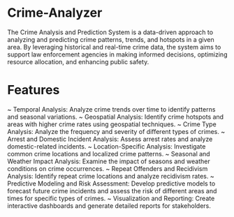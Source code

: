 # Crime-Analyzer
The Crime Analysis and Prediction System is a data-driven approach to analyzing and predicting crime patterns, trends, and hotspots in a given area. By leveraging historical and real-time crime data, the system aims to support law enforcement agencies in making informed decisions, optimizing resource allocation, and enhancing public safety.

# Features
~ Temporal Analysis: Analyze crime trends over time to identify patterns and seasonal variations.
~ Geospatial Analysis: Identify crime hotspots and areas with higher crime rates using geospatial techniques.
~ Crime Type Analysis: Analyze the frequency and severity of different types of crimes.
~ Arrest and Domestic Incident Analysis: Assess arrest rates and analyze domestic-related incidents.
~ Location-Specific Analysis: Investigate common crime locations and localized crime patterns.
~ Seasonal and Weather Impact Analysis: Examine the impact of seasons and weather conditions on crime occurrences.
~ Repeat Offenders and Recidivism Analysis: Identify repeat crime locations and analyze recidivism rates.
~ Predictive Modeling and Risk Assessment: Develop predictive models to forecast future crime incidents and assess the risk of different areas and times for specific types of crimes.
~ Visualization and Reporting: Create interactive dashboards and generate detailed reports for stakeholders.
